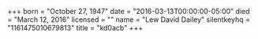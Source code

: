 +++
born = "October 27, 1947"
date = "2016-03-13T00:00:00-05:00"
died = "March 12, 2016"
licensed = ""
name = "Lew David Dailey"
silentkeyhq = "1161475010679813"
title = "kd0acb"
+++
